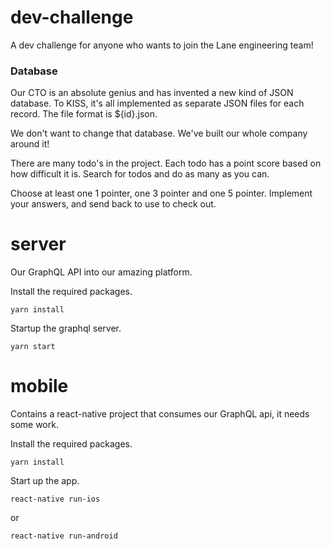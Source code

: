 # dev-challenge
A dev challenge for anyone who wants to join the Lane engineering team! 

### Database
Our CTO is an absolute genius and has invented a new kind of JSON database.
To KISS, it's all implemented as separate JSON files for each record.  The 
file format is ${id}.json.

We don't want to change that database. We've built our whole company around it!

There are many todo's in the project.  Each todo has a point score based on how
difficult it is.  Search for todos and do as many as you can.

Choose at least one 1 pointer, one 3 pointer and one 5 pointer.  Implement your 
answers, and send back to use to check out.

# server 
Our GraphQL API into our amazing platform.

Install the required packages.

```yarn install```

Startup the graphql server.

```yarn start```

# mobile
Contains a react-native project that consumes our GraphQL api, it needs some work.

Install the required packages.

```yarn install```

Start up the app.

```react-native run-ios```

or 

```react-native run-android```

